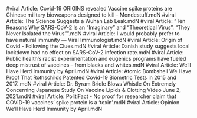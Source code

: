 #viral
Article: Covid-19 ORIGINS revealed Vaccine spike proteins are Chinese military bioweapons designed to kill - Mondestuff.mdN
#viral
Article: The Science Suggests a Wuhan Lab Leak.mdN
#viral
Article: “Ten Reasons Why SARS-CoV-2 Is an “Imaginary” and “Theoretical Virus”. “They Never Isolated the Virus””.mdN
#viral
Article: I would probably prefer to have natural immunity — Viral Immunologist.mdN
#viral
Article: Origin of Covid - Following the Clues.mdN
#viral
Article: Danish study suggests local lockdown had no effect on SARS-CoV-2 infection rate.mdN
#viral
Article: Public health’s racist experimentation and eugenics programs have fueled deep mistrust of vaccines – from blacks and whites.mdN
#viral
Article: We’ll Have Herd Immunity by April.mdN
#viral
Article: Atomic Bombshell We Have Proof That Rothschilds Patented Covid-19 Biometric Tests in 2015 and 2017..mdN
#viral
Article: Dr. Byram Bridle Blows Whistle On Extremely Concerning Japanese Study On Vaccine Lipids & Clotting Video June 2, 2021.mdN
#viral
Article: PolitiFact - No proof for researcher claim that COVID-19 vaccines’ spike protein is a ‘toxin’.mdN
#viral
Article: Opinion  We’ll Have Herd Immunity by April.mdN
